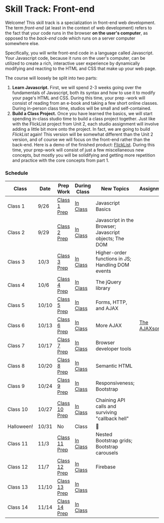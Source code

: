 # Skill Track: Front-end

Welcome! This skill track is a specialization in front-end web development. The term *front-end* (at least in the context of web development) refers to the fact that your code runs in the browser **on the user's computer**, as opposed to the *back-end* code which runs on a server computer somewhere else.

Specifically, you will write front-end code in a language called Javascript. Your Javascript code, because it runs on the user's computer, can be utilized to create a rich, interactive user experience by dynamically modifying and reacting to the HTML and CSS that make up your web page.

The course will loosely be split into two parts:
1. **Learn Javascript.** First, we will spend 2-3 weeks going over the fundamentals of Javascript, both its syntax and how to use it to modify your page's HTML and CSS. During this time, your prep -work will consist of reading from an e-book and taking a few short online classes. During in-person class time, studios will be small and self-contained.
2. **Build a Class Project.** Once you have learned the basics, we will start spending in-class studio time to build a class project together. Just like with the FlickList project from Unit 2, each studio assignment will involve adding a little bit more onto the project. In fact, we are going to build *FlickList* again! This version will be somewhat different than the Unit 2 version, and of course we will focus on the front-end rather than the back-end. Here is a demo of the finished product: [FlickList][flicklist-demo]. During this time, your prep-work will consist of just a few miscellaneous new concepts, but mostly you will be solidifying and getting more repetition and practice with the core concepts from part 1. 


### Schedule

Class | Date | Prep Work | During Class | New Topics | Assignment | Assignment Due
|-----|------|-----------|--------------|------------|------------|---------------|
Class 1 | 9/26 | [Class 1 Prep](./materials/class1-prep) | [In Class](./materials/class1) | Javascript Basics | |
Class 2 | 9/29 | [Class 2 Prep](./materials/class2-prep) | [In Class](./materials/class2) | Javascript in the Browser; Javascript objects; The DOM | |
Class 3 | 10/3 | [Class 3 Prep](./materials/class3-prep) | [In Class](./materials/class3) | Higher-order functions in JS; Handling DOM events | |
Class 4 | 10/6 | [Class 4 Prep](./materials/class4-prep) | [In Class](./materials/class4) | The jQuery library | |
Class 5 | 10/10 | [Class 5 Prep](./materials/class5-prep) | [In Class](./materials/class5) | Forms, HTTP, and AJAX | |
Class 6 | 10/13 | [Class 6 Prep](./materials/class6-prep) | [In Class](./materials/class6) | More AJAX | [The AJAXson 5][ajaxson-5] |
Class 7 | 10/17 | [Class 7 Prep](./materials/class7-prep) | [In Class](./materials/class7) | Browser developer tools | |
Class 8 | 10/20 | [Class 8 Prep](./materials/class8-prep) | [In Class](./materials/class8) | Semantic HTML | |
Class 9 | 10/24 | [Class 9 Prep](./materials/class9-prep) | [In Class](./materials/class9) | Responsiveness; Bootstrap | | [The AJAXson 5][ajaxson-5]
Class 10 | 10/27 | [Class 10 Prep](./materials/class10-prep) | [In Class](./materials/class10) | Chaining API calls and surviving "callback hell" | |
Halloween! | 10/31 | No | Class | :ghost:
Class 11 | 11/3 | [Class 11 Prep](./materials/class11-prep) | [In Class](./materials/class11) | Nested Bootstrap grids; Bootstrap carousels | |
Class 12 | 11/7 | [Class 12 Prep](./materials/class12-prep) | [In Class](./materials/class12) | Firebase | |
Class 13 | 11/10 | [Class 13 Prep](./materials/class13-prep) | [In Class](./materials/class13) |
Class 14 | 11/14 | [Class 14 Prep](./materials/class14-prep) | [In Class](./materials/class14) |



[flicklist-demo]: http://education.launchcode.org/flicklist
[ajaxson-5]: ./materials/assignments/ajaxson5
